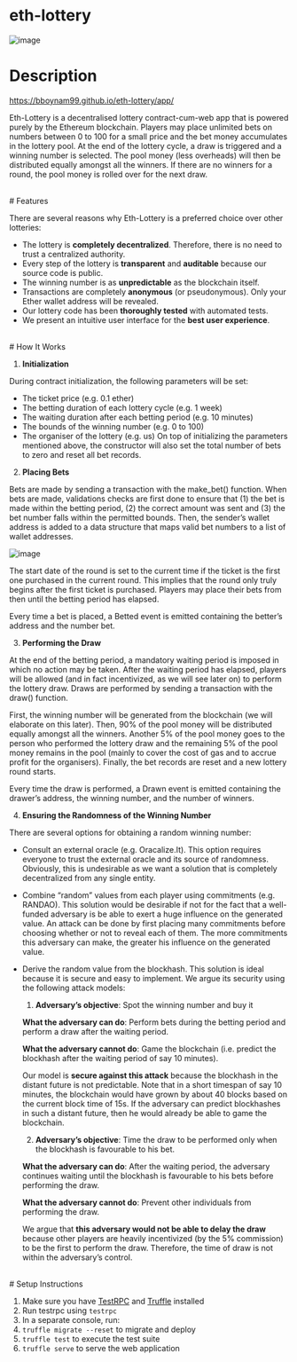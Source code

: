 # eth-lottery

![image](https://cloud.githubusercontent.com/assets/10496851/20247030/5d2e21a4-a9fe-11e6-9698-422681e21aec.png)


# Description
https://bboynam99.github.io/eth-lottery/app/

Eth-Lottery is a decentralised lottery contract-cum-web app that is powered purely by the Ethereum blockchain. Players may place unlimited bets on numbers between 0 to 100 for a small price and the bet money accumulates in the lottery pool. At the end of the lottery cycle, a draw is triggered and a winning number is selected. The pool money (less overheads) will then be distributed equally amongst all the winners. If there are no winners for a round, the pool money is rolled over for the next draw.

<br>
# Features

There are several reasons why Eth-Lottery is a preferred choice over other lotteries:
- The lottery is **completely decentralized**. Therefore, there is no need to trust a centralized authority.
- Every step of the lottery is **transparent** and **auditable** because our source code is public.
- The winning number is as **unpredictable** as the blockchain itself.
- Transactions are completely **anonymous** (or pseudonymous). Only your Ether wallet address will be revealed.
- Our lottery code has been **thoroughly tested** with automated tests.
- We present an intuitive user interface for the **best user experience**.

<br>
# How It Works

1. **Initialization**

  During contract initialization, the following parameters will be set:
  - The ticket price (e.g. 0.1 ether)
  - The betting duration of each lottery cycle (e.g. 1 week)
  - The waiting duration after each betting period (e.g. 10 minutes)
  - The bounds of the winning number (e.g. 0 to 100)
  - The organiser of the lottery (e.g. us)
  On top of initializing the parameters mentioned above, the constructor will also set the total number of bets to zero and reset all bet records.
  
2. **Placing Bets**

  Bets are made by sending a transaction with the make_bet() function. When bets are made, validations checks are first done to ensure that (1) the bet is made within the betting period, (2) the correct amount was sent and (3) the bet number falls within the permitted bounds. Then, the sender’s wallet address is added to a data structure that maps valid bet numbers to a list of wallet addresses.
  
  ![image](https://cloud.githubusercontent.com/assets/10496851/20247157/0f56f4ae-aa00-11e6-8b07-72860b619678.png)
  
  The start date of the round is set to the current time if the ticket is the first one purchased in the current round. This implies that the round only truly begins after the first ticket is purchased. Players may place their bets from then until the betting period has elapsed.
  
  Every time a bet is placed, a Betted event is emitted containing the better’s address and the number bet.

3. **Performing the Draw**

  At the end of the betting period, a mandatory waiting period is imposed in which no action may be taken. After the waiting period has elapsed, players will be allowed (and in fact incentivized, as we will see later on) to perform the lottery draw. Draws are performed by sending a transaction with the draw() function. 
  
  First, the winning number will be generated from the blockchain (we will elaborate on this later). Then, 90% of the pool money will be distributed equally amongst all the winners. Another 5% of the pool money goes to the person who performed the lottery draw and the remaining 5% of the pool money remains in the pool (mainly to cover the cost of gas and to accrue profit for the organisers). Finally, the bet records are reset and a new lottery round starts.
  
  Every time the draw is performed, a Drawn event is emitted containing the drawer’s address, the winning number, and the number of winners.
  
4. **Ensuring the Randomness of the Winning Number**

  There are several options for obtaining a random winning number:
  - Consult an external oracle (e.g. Oracalize.It). This option requires everyone to trust the external oracle and its source of randomness. Obviously, this is undesirable as we want a solution that is completely decentralized from any single entity.
  - Combine “random” values from each player using commitments (e.g. RANDAO). This solution would be desirable if not for the fact that a well-funded adversary is be able to exert a huge influence on the generated value. An attack can be done by first placing many commitments before choosing whether or not to reveal each of them. The more commitments this adversary can make, the greater his influence on the generated value.
  - Derive the random value from the blockhash. This solution is ideal because it is secure and easy to implement. We argue its security using the following attack models:

    1. **Adversary’s objective**: Spot the winning number and buy it
    
      **What the adversary can do**: Perform bets during the betting period and perform a draw after the waiting period.

      **What the adversary cannot do**: Game the blockchain (i.e. predict the blockhash after the waiting period of say 10 minutes).

      Our model is **secure against this attack** because the blockhash in the distant future is not predictable. Note that in a short timespan of say 10 minutes, the blockchain would have grown by about 40 blocks based on the current block time of 15s. If the adversary can predict blockhashes in such a distant future, then he would already be able to game the blockchain.

    2. **Adversary’s objective**: Time the draw to be performed only when the blockhash is favourable to his bet.
    
      **What the adversary can do**: After the waiting period, the adversary continues waiting until the blockhash is favourable to his bets before performing the draw.

      **What the adversary cannot do**: Prevent other individuals from performing the draw.

      We argue that **this adversary would not be able to delay the draw** because other players are heavily incentivized (by the 5% commission) to be the first to perform the draw. Therefore, the time of draw is not within the adversary’s control.


<br>
# Setup Instructions

1. Make sure you have [TestRPC](https://github.com/ethereumjs/testrpc) and [Truffle](https://github.com/ConsenSys/truffle) installed
2. Run testrpc using `testrpc`
3. In a separate console, run:
  1. `truffle migrate --reset` to migrate and deploy
  2. `truffle test` to execute the test suite
  3. `truffle serve` to serve the web application
